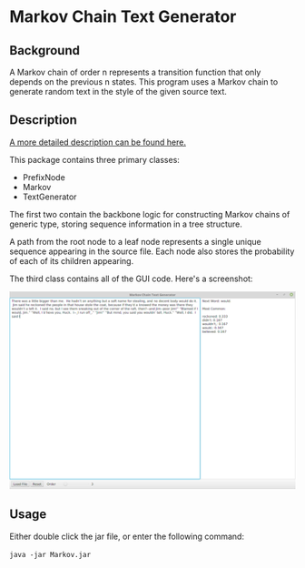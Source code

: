# Markov Chain Text Generator

## Background

A Markov chain of order n represents a transition
function that only depends on the previous n states.
This program uses a Markov chain to generate random
text in the style of the given source text.

## Description

[A more detailed description can be found here.](https://nwtnni.github.io/category/markov/)

This package contains three primary classes:

- PrefixNode
- Markov
- TextGenerator

The first two contain the backbone logic for constructing
Markov chains of generic type, storing sequence information
in a tree structure.

A path from the root node to a leaf node represents a single
unique sequence appearing in the source file. Each node also
stores the probability of each of its children appearing.

The third class contains all of the GUI code. Here's a screenshot:

![Screenshot of GUI](/markov.png)

## Usage

Either double click the jar file, or enter the following command:

`java -jar Markov.jar`
